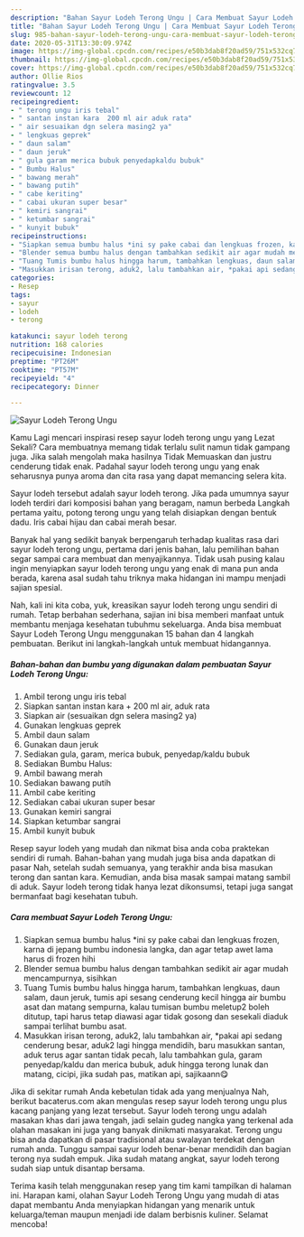 ```yaml
---
description: "Bahan Sayur Lodeh Terong Ungu | Cara Membuat Sayur Lodeh Terong Ungu Yang Bisa Manjain Lidah"
title: "Bahan Sayur Lodeh Terong Ungu | Cara Membuat Sayur Lodeh Terong Ungu Yang Bisa Manjain Lidah"
slug: 985-bahan-sayur-lodeh-terong-ungu-cara-membuat-sayur-lodeh-terong-ungu-yang-bisa-manjain-lidah
date: 2020-05-31T13:30:09.974Z
image: https://img-global.cpcdn.com/recipes/e50b3dab8f20ad59/751x532cq70/sayur-lodeh-terong-ungu-foto-resep-utama.jpg
thumbnail: https://img-global.cpcdn.com/recipes/e50b3dab8f20ad59/751x532cq70/sayur-lodeh-terong-ungu-foto-resep-utama.jpg
cover: https://img-global.cpcdn.com/recipes/e50b3dab8f20ad59/751x532cq70/sayur-lodeh-terong-ungu-foto-resep-utama.jpg
author: Ollie Rios
ratingvalue: 3.5
reviewcount: 12
recipeingredient:
- " terong ungu iris tebal"
- " santan instan kara  200 ml air aduk rata"
- " air sesuaikan dgn selera masing2 ya"
- " lengkuas geprek"
- " daun salam"
- " daun jeruk"
- " gula garam merica bubuk penyedapkaldu bubuk"
- " Bumbu Halus"
- " bawang merah"
- " bawang putih"
- " cabe keriting"
- " cabai ukuran super besar"
- " kemiri sangrai"
- " ketumbar sangrai"
- " kunyit bubuk"
recipeinstructions:
- "Siapkan semua bumbu halus *ini sy pake cabai dan lengkuas frozen, karna di jepang bumbu indonesia langka, dan agar tetap awet lama harus di frozen hihi"
- "Blender semua bumbu halus dengan tambahkan sedikit air agar mudah mencampurnya, sisihkan"
- "Tuang Tumis bumbu halus hingga harum, tambahkan lengkuas, daun salam, daun jeruk, tumis api sesang cenderung kecil hingga air bumbu asat dan matang sempurna, kalau tumisan bumbu meletup2 boleh ditutup, tapi harus tetap diawasi agar tidak gosong dan sesekali diaduk sampai terlihat bumbu asat."
- "Masukkan irisan terong, aduk2, lalu tambahkan air, *pakai api sedang cenderung besar, aduk2 lagi hingga mendidih, baru masukkan santan, aduk terus agar santan tidak pecah, lalu tambahkan gula, garam penyedap/kaldu dan merica bubuk, aduk hingga terong lunak dan matang, cicipi, jika sudah pas, matikan api, sajikaann😋"
categories:
- Resep
tags:
- sayur
- lodeh
- terong

katakunci: sayur lodeh terong 
nutrition: 168 calories
recipecuisine: Indonesian
preptime: "PT26M"
cooktime: "PT57M"
recipeyield: "4"
recipecategory: Dinner

---
```



![Sayur Lodeh Terong Ungu](https://img-global.cpcdn.com/recipes/e50b3dab8f20ad59/751x532cq70/sayur-lodeh-terong-ungu-foto-resep-utama.jpg)

Kamu Lagi mencari inspirasi resep sayur lodeh terong ungu yang Lezat Sekali? Cara membuatnya memang tidak terlalu sulit namun tidak gampang juga. Jika salah mengolah maka hasilnya Tidak Memuaskan dan justru cenderung tidak enak. Padahal sayur lodeh terong ungu yang enak seharusnya punya aroma dan cita rasa yang dapat memancing selera kita.

Sayur lodeh tersebut adalah sayur lodeh terong. Jika pada umumnya sayur lodeh terdiri dari komposisi bahan yang beragam, namun berbeda Langkah pertama yaitu, potong terong ungu yang telah disiapkan dengan bentuk dadu. Iris cabai hijau dan cabai merah besar.

Banyak hal yang sedikit banyak berpengaruh terhadap kualitas rasa dari sayur lodeh terong ungu, pertama dari jenis bahan, lalu pemilihan bahan segar sampai cara membuat dan menyajikannya. Tidak usah pusing kalau ingin menyiapkan sayur lodeh terong ungu yang enak di mana pun anda berada, karena asal sudah tahu triknya maka hidangan ini mampu menjadi sajian spesial.


Nah, kali ini kita coba, yuk, kreasikan sayur lodeh terong ungu sendiri di rumah. Tetap berbahan sederhana, sajian ini bisa memberi manfaat untuk membantu menjaga kesehatan tubuhmu sekeluarga. Anda bisa membuat Sayur Lodeh Terong Ungu menggunakan 15 bahan dan 4 langkah pembuatan. Berikut ini langkah-langkah untuk membuat hidangannya.

<!--inarticleads1-->

##### Bahan-bahan dan bumbu yang digunakan dalam pembuatan Sayur Lodeh Terong Ungu:

1. Ambil  terong ungu iris tebal
1. Siapkan  santan instan kara + 200 ml air, aduk rata
1. Siapkan  air (sesuaikan dgn selera masing2 ya)
1. Gunakan  lengkuas geprek
1. Ambil  daun salam
1. Gunakan  daun jeruk
1. Sediakan  gula, garam, merica bubuk, penyedap/kaldu bubuk
1. Sediakan  Bumbu Halus:
1. Ambil  bawang merah
1. Sediakan  bawang putih
1. Ambil  cabe keriting
1. Sediakan  cabai ukuran super besar
1. Gunakan  kemiri sangrai
1. Siapkan  ketumbar sangrai
1. Ambil  kunyit bubuk


Resep sayur lodeh yang mudah dan nikmat bisa anda coba praktekan sendiri di rumah. Bahan-bahan yang mudah juga bisa anda dapatkan di pasar Nah, setelah sudah semuanya, yang terakhir anda bisa masukan terong dan santan kara. Kemudian, anda bisa masak sampai matang sambil di aduk. Sayur lodeh terong tidak hanya lezat dikonsumsi, tetapi juga sangat bermanfaat bagi kesehatan tubuh. 

<!--inarticleads2-->

##### Cara membuat Sayur Lodeh Terong Ungu:

1. Siapkan semua bumbu halus *ini sy pake cabai dan lengkuas frozen, karna di jepang bumbu indonesia langka, dan agar tetap awet lama harus di frozen hihi
1. Blender semua bumbu halus dengan tambahkan sedikit air agar mudah mencampurnya, sisihkan
1. Tuang Tumis bumbu halus hingga harum, tambahkan lengkuas, daun salam, daun jeruk, tumis api sesang cenderung kecil hingga air bumbu asat dan matang sempurna, kalau tumisan bumbu meletup2 boleh ditutup, tapi harus tetap diawasi agar tidak gosong dan sesekali diaduk sampai terlihat bumbu asat.
1. Masukkan irisan terong, aduk2, lalu tambahkan air, *pakai api sedang cenderung besar, aduk2 lagi hingga mendidih, baru masukkan santan, aduk terus agar santan tidak pecah, lalu tambahkan gula, garam penyedap/kaldu dan merica bubuk, aduk hingga terong lunak dan matang, cicipi, jika sudah pas, matikan api, sajikaann😋


Jika di sekitar rumah Anda kebetulan tidak ada yang menjualnya Nah, berikut bacaterus.com akan mengulas resep sayur lodeh terong ungu plus kacang panjang yang lezat tersebut. Sayur lodeh terong ungu adalah masakan khas dari jawa tengah, jadi selain gudeg nangka yang terkenal ada olahan masakan ini juga yang banyak dinikmati masyarakat. Terong ungu bisa anda dapatkan di pasar tradisional atau swalayan terdekat dengan rumah anda. Tunggu sampai sayur lodeh benar-benar mendidih dan bagian terong nya sudah empuk. Jika sudah matang angkat, sayur lodeh terong sudah siap untuk disantap bersama. 

Terima kasih telah menggunakan resep yang tim kami tampilkan di halaman ini. Harapan kami, olahan Sayur Lodeh Terong Ungu yang mudah di atas dapat membantu Anda menyiapkan hidangan yang menarik untuk keluarga/teman maupun menjadi ide dalam berbisnis kuliner. Selamat mencoba!
